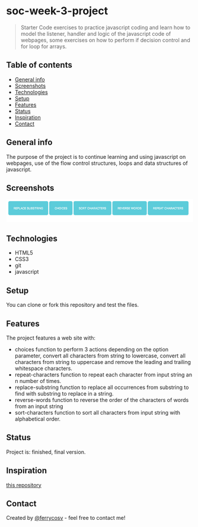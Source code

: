 # soc-week-3-project
> Starter Code exercises to practice javascript coding and learn how to model the listener, handler and logic of the javascript code of webpages, some exercises on how to perform if decision control and for loop for arrays.

## Table of contents
* [General info](#general-info)
* [Screenshots](#screenshots)
* [Technologies](#technologies)
* [Setup](#setup)
* [Features](#features)
* [Status](#status)
* [Inspiration](#inspiration)
* [Contact](#contact)

## General info
The purpose of the project is to continue learning and using javascript on webpages, use of the flow control structures, loops and data structures of javascript.

## Screenshots
![Example screenshot](./img/screenshot.jpg)

## Technologies
* HTML5
* CSS3
* git
* javascript

## Setup
You can clone or fork this repository and test the files.

## Features
The project features a web site with:
* choices function to perform 3 actions depending on the option parameter, convert all characters from string to lowercase, convert all characters from string to uppercase and remove the leading and trailing whitespace characters.
* repeat-characters function to repeat each character from input string an n number of times.
* replace-substring function to replace all occurrences from substring to find with substring to replace in a string. 
* reverse-words function to reverse the order of the characters of words from an input string
* sort-characters function to sort all characters from input string with alphabetical order.

## Status
Project is: finished, final version.

## Inspiration
[this repository](https://github.com/HackYourFutureBelgium/soc-week-3-project)

## Contact
Created by [@ferrycosv](www.github.com/ferrycosv) - feel free to contact me!